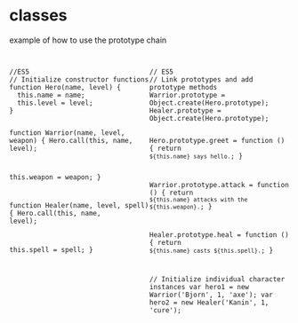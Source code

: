 # classes
example of how to use the prototype chain
<div style="display:flex;">
<div style="flex:1">
<pre><code class="javascript">
//ES5
// Initialize constructor functions
function Hero(name, level) {
  this.name = name;
  this.level = level;
}

function Warrior(name, level, weapon) {
  Hero.call(this, name, level);

  this.weapon = weapon;
}

function Healer(name, level, spell) {
  Hero.call(this, name, level);

  this.spell = spell;
}


</code></pre>
</div>
<div style="flex:1">
<pre><code class="javascript">
// ES5
// Link prototypes and add prototype methods
Warrior.prototype = Object.create(Hero.prototype);
Healer.prototype = Object.create(Hero.prototype);

Hero.prototype.greet = function () {
  return `${this.name} says hello.`;
}

Warrior.prototype.attack = function () {
  return `${this.name} attacks with the ${this.weapon}.`;
}

Healer.prototype.heal = function () {
  return `${this.name} casts ${this.spell}.`;
}

// Initialize individual character instances
var hero1 = new Warrior('Bjorn', 1, 'axe');
var hero2 = new Healer('Kanin', 1, 'cure');

</code></pre>
</div>
</div>

